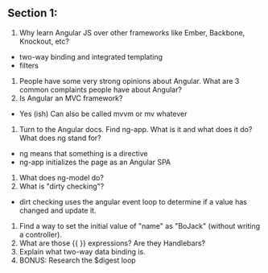 ## Section 1:
1. Why learn Angular JS over other frameworks like Ember, Backbone, Knockout, etc?
 - two-way binding and integrated templating
 - filters
1. People have some very strong opinions about Angular. What are 3 common complaints people have about Angular?
1. Is Angular an MVC framework?
 - Yes (ish) Can also be called mvvm or mv whatever
1. Turn to the Angular docs. Find ng-app. What is it and what does it do? What does ng stand for?
 - ng means that something is a directive
 - ng-app initializes the page as an Angular SPA

1. What does ng-model do?
1. What is "dirty checking"?
- dirt checking uses the angular event loop to determine if a value has changed and update it.
1. Find a way to set the initial value of "name" as "BoJack" (without writing a controller).
1. What are those {{ }} expressions? Are they Handlebars?
1. Explain what two-way data binding is.
1. BONUS: Research the $digest loop
